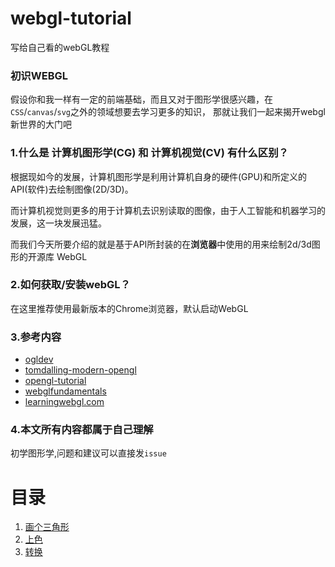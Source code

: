 # webgl-tutorial
写给自己看的webGL教程


### 初识WEBGL

假设你和我一样有一定的前端基础，而且又对于图形学很感兴趣，在`CSS`/`canvas`/`svg`之外的领域想要去学习更多的知识，
那就让我们一起来揭开webgl新世界的大门吧


### 1.什么是 计算机图形学(CG) 和 计算机视觉(CV) 有什么区别？

根据现如今的发展，计算机图形学是利用计算机自身的硬件(GPU)和所定义的API(软件)去绘制图像(2D/3D)。

而计算机视觉则更多的用于计算机去识别读取的图像，由于人工智能和机器学习的发展，这一块发展迅猛。

而我们今天所要介绍的就是基于API所封装的在**浏览器**中使用的用来绘制2d/3d图形的开源库 WebGL


### 2.如何获取/安装webGL？

在这里推荐使用最新版本的Chrome浏览器，默认启动WebGL

### 3.参考内容

* [ogldev](http://ogldev.atspace.co.uk/)
* [tomdalling-modern-opengl](http://www.tomdalling.com/blog/category/modern-opengl/)
* [opengl-tutorial](http://www.opengl-tutorial.org/)
* [webglfundamentals](http://webglfundamentals.org/webgl/lessons/webgl-less-code-more-fun.html)
* [learningwebgl.com](http://learningwebgl.com/blog/?page_id=1217)

### 4.本文所有内容都属于自己理解

初学图形学,问题和建议可以直接发`issue`

# 目录

1. [画个三角形](https://github.com/VinthonyLab/webgl-tutorial/blob/master/articles/lesson1.md)
2. [上色](https://github.com/VinthonyLab/webgl-tutorial/blob/master/articles/lesson2.md)
3. [转换](https://github.com/VinthonyLab/webgl-tutorial/blob/master/articles/lesson3.md)

